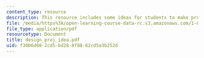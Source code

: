 ```yaml
---
content_type: resource
description: This resource includes some ideas for students to make projets.
file: /media/https%3A/open-learning-course-data-rc.s3.amazonaws.com/1-85-water-and-wastewater-treatment-engineering-spring-2006/f30b6d082cd5bd288f8862cd5a3b252d_design_proj_idea.pdf
file_type: application/pdf
resourcetype: Document
title: design_proj_idea.pdf
uid: f30b6d08-2cd5-bd28-8f88-62cd5a3b252d
---
```

